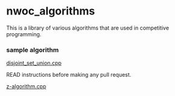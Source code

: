 # nwoc_algorithms
This is a library of various algorithms that are used in competitive programming.

### sample algorithm
[disjoint_set_union.cpp](Algorithms/disjoint_set_union/disjoint_set_union.cpp)


READ instructions before making any pull request.

[z-algorithm.cpp](Algorithms/z-algorithm)
